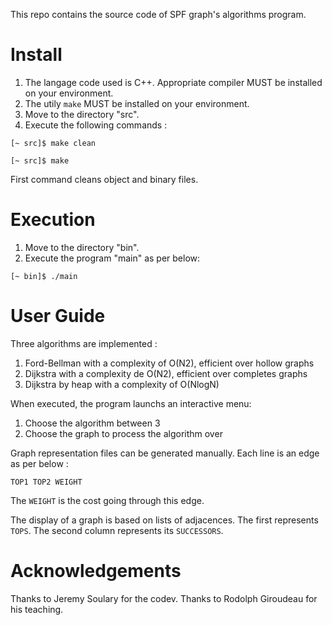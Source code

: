 This repo contains the source code of SPF graph's algorithms program.

Install
===================

1. The langage code used is C++. Appropriate compiler MUST be installed on your environment. 
2. The utily `make` MUST be installed on your environment. 
3. Move to the directory "src".
4. Execute the following commands :

`[~ src]$ make clean`
 
`[~ src]$ make`

First command cleans object and binary files.

Execution
===================

1. Move to the directory "bin".
2. Execute the program "main" as per below:

`[~ bin]$ ./main`

User Guide
===================

Three algorithms are implemented : 
1. Ford-Bellman with a complexity of O(N2), efficient over hollow graphs
2. Dijkstra with a complexity de O(N2), efficient over completes graphs
3. Dijkstra by heap with a complexity of O(NlogN)

When executed, the program launchs an interactive menu:
 1. Choose the algorithm between 3
 2. Choose the graph to process the algorithm over


Graph representation files can be generated manually.
Each line is an edge as per below : 

`TOP1 TOP2 WEIGHT`

The `WEIGHT` is the cost going through this edge.

The display of a graph is based on lists of adjacences.
The first represents `TOPS`. The second column represents its `SUCCESSORS`.

Acknowledgements
===================

Thanks to Jeremy Soulary for the codev.
Thanks to Rodolph Giroudeau for his teaching.
